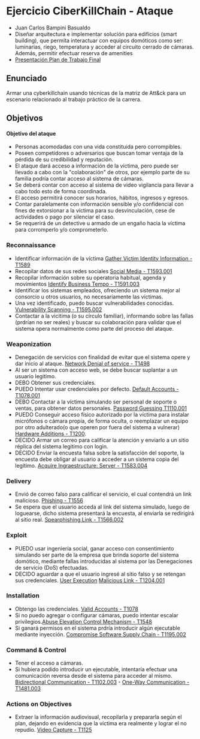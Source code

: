 # Ejercicio CiberKillChain - Ataque

 * Juan Carlos Bampini Basualdo
 * Diseñar arquitectura e implementar solución para edificios (smart building), que permita interactuar con
 equipos domóticos como ser: luminarias, riego, temperatura y acceder al circuito cerrado de cámaras. Además, permitir efectuar reserva de amenities
 * [Presentación Plan de Trabajo Final](https://docs.google.com/presentation/d/1v--9qce7ohsCsk942q17VCp8rBDDsQYDnKfVEQ_leAk/edit?usp=drive_link)

## Enunciado

Armar una cyberkillchain usando técnicas de la matriz de Att&ck para un escenario relacionado al trabajo práctico de la carrera.

## Objetivos
#### Objetivo del ataque
- Personas acomodadas con una vida constituida pero corrompibles.
- Poseen competidores o adversarios que buscan tomar ventaja de la pérdida de su credibilidad y reputación.
- El ataque dará acceso a información de la víctima, pero puede ser llevado a cabo con la "colaboración" de otros, por ejemplo parte de su familia podría contar acceso al sistema de cámaras.
- Se deberá contar con acceso al sistema de video vigilancia para llevar a cabo todo esto de forma coordinada.
- El acceso permitirá conocer sus horarios, hábitos, ingresos y egresos.
- Contar paralelamente con información sensible y/o confidencial con fines de extorsionar a la víctima para su desvinculación, cese de actividades o pago por silenciar el caso.
- Se requerirá de un detective u armado de un engaño hacia la víctima para corromperlo y/o comprometerlo.

### Reconnaissance
- Identificar información de la víctima [Gather Victim Identity Information - T1589](https://attack.mitre.org/techniques/T1589/)
- Recopilar datos de sus redes sociales [Social Media - T1593.001](https://attack.mitre.org/techniques/T1593/001/)
- Recopilar información sobre su operatoria habitual, agenda y movimientos [Identify Business Tempo - T1591.003](https://attack.mitre.org/techniques/T1591/003)
- Identificar los sistemas empleados, ofreciendo un sistema mejor al consorcio u otros usuarios, no necesariamente las víctimas.
- Una vez identificado, puedo buscar vulnerabilidades conocidas. [Vulnerability Scanning - T1595.002](https://attack.mitre.org/techniques/T1595/002/)
- Contactar a la vicitima (o su círculo familiar), informando sobre las fallas (prdrían no ser reales) y buscar su colaboración para validar que el sistema opera normalmente como parte del proceso del ataque.

### Weaponization
- Denegación de servicios con finalidad de evitar que el sistema opere y dar inicio al ataque. [Network Denial of service - T1498](https://attack.mitre.org/techniques/T1498/)
- Al ser un sistema con acceso web, se debe buscar suplantar a un usuario legitimo.
- DEBO Obtener sus credenciales. 
- PUEDO Intentar usar credenciales por defecto. [Default Accounts - T1078.001](https://attack.mitre.org/techniques/T1078/001/)
- DEBO Contactar a la víctima simulando ser personal de soporte o ventas, para obtener datos personales. [Password Guessing T1110.001](https://attack.mitre.org/techniques/T1110/001/)
- PUEDO Conseguir acceso físico autorizado por la víctima para instalar micrófonos o cámara propia, de forma oculta, o reemplazar un equipo por otro adulterado(o que operen por fuera del sistema a vulnerar) [Hardware Additions - T1200](https://attack.mitre.org/techniques/T1200/). 
- DECIDO Armar un correo para calificar la atención y enviarlo a un sitio réplica del sistema legitimo con login.
- DECIDO Enviar la encuesta falsa sobre la satisfacción del soporte, la encuesta debe obligar al usuario a acceder a un sistema copia del legitimo. [Acquire Ingraestructure: Server - T1583.004](https://attack.mitre.org/techniques/T1583/004/)

### Delivery
- Envió de correo falso para calificar el servicio, el cual contendrá un link malicioso. [Phishing - T1556](https://attack.mitre.org/techniques/T1566/)  
- Se espera que el usuario acceda al link del sistema simulado, luego de loguearse, dicho sistema presentará la encuesta, al enviarla se redirigirá al sitio real. [Spearphishing Link - T1566.002](https://attack.mitre.org/techniques/T1566/002/) 

### Exploit
- PUEDO usar ingeniería social, ganar acceso con consentimiento simulando ser parte de la empresa que brinda soporte del sistema domótico, mediante fallas introducidas al sistema por las Denegaciones de servicio (DoS) efectuadas.
- DECIDO aguardar a que el usuario ingresé al sitio falso y se retengan sus credenciales. [User Execution]() [Malicious Link - T1204.001](https://attack.mitre.org/techniques/T1204/001/)

### Installation
- Obtengo las credenciales. [Valid Accounts - T1078](https://attack.mitre.org/techniques/T1078/) 
- Si no puedo agregar o configurar cámaras, puedo intentar escalar privilegios.[Abuse Elevation Control Mechanism - T1548](https://attack.mitre.org/techniques/T1548/)
- Si ganará permisos en el sistema prdría introducir algún ejecutable mediante inyección. [Compromise Software Supply Chain - T1195.002](https://attack.mitre.org/techniques/T1195/002/)

### Command & Control
- Tener el acceso a cámaras.
- Si hubiera podido introducir un ejecutable, intentaría efectuar una comunicación reversa desde el sistema para acceder al mismo. [Bidirectional Communication - T1102.003](https://attack.mitre.org/techniques/T1102/003/) -  [One-Way Communication - T1481.003](https://attack.mitre.org/techniques/T1481/003/)

### Actions on Objectives
- Extraer la información audiovisual, recopilarla y prepararla según el plan, dejando en evidencia que la víctima era realmente y lograr el no repudio. [Video Capture - T1125](https://attack.mitre.org/techniques/T1125/)